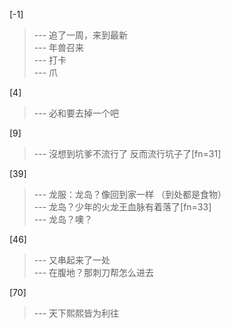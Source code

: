 
[-1] 
>--- 追了一周，来到最新<br>
>--- 年兽召来<br>
>--- 打卡<br>
>--- 爪<br>

[4] 
>--- 必和要去掉一个吧<br>

[9] 
>--- 沒想到坑爹不流行了 反而流行坑子了[fn=31]<br>

[39] 
>--- 龙服：龙岛？像回到家一样
（到处都是食物）<br>
>--- 龙岛？少年的火龙王血脉有着落了[fn=33]<br>
>--- 龙岛？噢？<br>

[46] 
>--- 又串起来了一处<br>
>--- 在腹地？那刺刀帮怎么进去<br>

[70] 
>--- 天下熙熙皆为利往<br>
